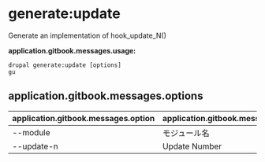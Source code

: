 # generate:update
Generate an implementation of hook_update_N()

**application.gitbook.messages.usage:**
```
drupal generate:update [options]
gu
```

## application.gitbook.messages.options
application.gitbook.messages.option | application.gitbook.messages.details
-------|-------------
--module | モジュール名
--update-n | Update Number
